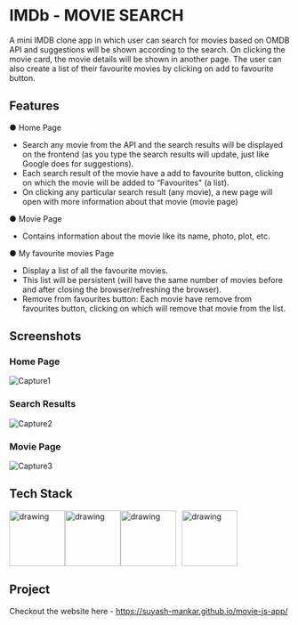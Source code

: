 # IMDb - MOVIE SEARCH

A mini IMDB clone app in which user can search for movies based on OMDB API and suggestions will be shown according to the search. On clicking the movie card, the movie details will be shown in another page. The user can also create a list of their favourite movies by clicking on add to favourite button.

## Features

● Home Page

- Search any movie from the API and the search results will be displayed on the frontend (as you type the search results will update, just like Google does for suggestions).
- Each search result of the movie have a add to favourite button, clicking on which the movie will be added to “Favourites" (a list).
- On clicking any particular search result (any movie), a new page will open with more information about that movie (movie page)

● Movie Page

- Contains information about the movie like its name, photo, plot, etc.

● My favourite movies Page

- Display a list of all the favourite movies.
- This list will be persistent (will have the same number of movies before and after closing the browser/refreshing the browser).
- Remove from favourites button: Each movie have remove from favourites button, clicking on which will remove that movie from the list.

## Screenshots

### Home Page

![Capture1](https://user-images.githubusercontent.com/84366054/201479265-d521e96d-2f28-4a24-a423-138e1c04ea5f.PNG)

### Search Results

![Capture2](https://user-images.githubusercontent.com/84366054/201479340-d818a1f9-bfe4-4e0a-a97b-86db6e2452d8.PNG)

### Movie Page

![Capture3](https://user-images.githubusercontent.com/84366054/201479386-89bc1a48-f6f2-4015-960a-c68233a8c3c5.PNG)

## Tech Stack

<div style = "display:flex">
<img src="https://cdn-icons-png.flaticon.com/512/1051/1051277.png" alt="drawing" width="100"/>
<img src="https://cdn-icons-png.flaticon.com/512/5968/5968242.png" alt="drawing" width="100"/>
<img src="https://cdn-icons-png.flaticon.com/512/5968/5968292.png" alt="drawing" width="100"/>
<img src="https://cdn-icons-png.flaticon.com/512/5968/5968672.png" alt="drawing" width="100" style= "margin-left: 10px"/>

</div>

## Project

Checkout the website here - https://suyash-mankar.github.io/movie-js-app/
